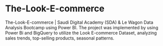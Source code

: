 # The-Look-E-commerce

The-Look-E-commerce | Saudi Digital Academy (SDA) & Le Wagon Data Analysis Bootcamp using Power BI.
The project was implemented by using Power Bi and BigQuery to utilize the Look E-commerce Dataset, analyzing sales trends, top-selling products, seasonal patterns.


